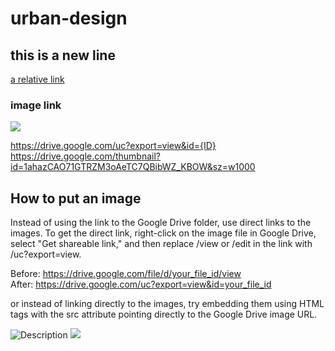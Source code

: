 # urban-design

this is a new line
---

[a relative link](plot-2/readme.md)

### image link

![](https://photos.app.goo.gl/pyZJogi3KU2j3f9k9)

  https://drive.google.com/uc?export=view&id={ID}
  https://drive.google.com/thumbnail?id=1ahazCAO71GTRZM3oAeTC7QBibWZ_KBOW&sz=w1000


## How to put an image

Instead of using the link to the Google Drive folder, use direct links to the images. To get the direct link, right-click on the image file in Google Drive, select "Get shareable link," and then replace /view or /edit in the link with /uc?export=view.

Before: https://drive.google.com/file/d/your_file_id/view  
After: https://drive.google.com/uc?export=view&id=your_file_id

or instead of linking directly to the images, try embedding them using HTML  tags with the src attribute pointing directly to the Google Drive image URL.

<img src="https://drive.google.com/uc?export=view&id=your_file_id" alt="Description">

<img src="https://drive.google.com/uc?export=view&id=1ahazCAO71GTRZM3oAeTC7QBibWZ_KBOW"/>
